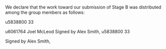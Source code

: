 We declare that the work toward our submission of Stage B was distributed among the group members as follows:

u5838800 33


u6061764 Joel McLeod
Signed by Alex Smith,
u5838800 33


Signed by Alex Smith,